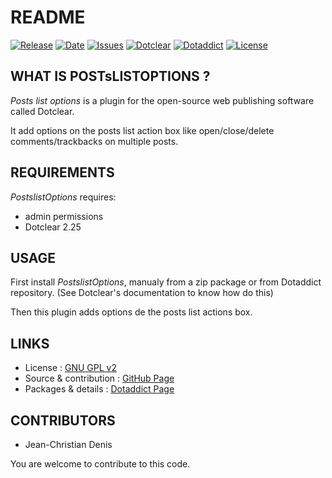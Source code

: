 # README

[![Release](https://img.shields.io/github/v/release/JcDenis/postslistOptions)](https://github.com/JcDenis/postslistOptions/releases)
[![Date](https://img.shields.io/github/release-date/JcDenis/postslistOptions)](https://github.com/JcDenis/postslistOptions/releases)
[![Issues](https://img.shields.io/github/issues/JcDenis/postslistOptions)](https://github.com/JcDenis/postslistOptions/issues)
[![Dotclear](https://img.shields.io/badge/dotclear-v2.25-blue.svg)](https://fr.dotclear.org/download)
[![Dotaddict](https://img.shields.io/badge/dotaddict-official-green.svg)](https://plugins.dotaddict.org/dc2/details/postslistOptions)
[![License](https://img.shields.io/github/license/JcDenis/postslistOptions)](https://github.com/JcDenis/postslistOptions/blob/master/LICENSE)

## WHAT IS POSTsLISTOPTIONS ?

_Posts list  options_ is a plugin for the open-source 
web publishing software called Dotclear.

It add options on the posts list action box like 
open/close/delete comments/trackbacks on multiple posts.

## REQUIREMENTS

_PostslistOptions_ requires: 

 * admin permissions
 * Dotclear 2.25

## USAGE

First install _PostslistOptions_, manualy from a zip package or from 
Dotaddict repository. (See Dotclear's documentation to know how do this)

Then this plugin adds options de the posts list actions box.

## LINKS

 * License : [GNU GPL v2](https://www.gnu.org/licenses/old-licenses/lgpl-2.0.html)
 * Source & contribution : [GitHub Page](https://github.com/JcDenis/postslistOptions)
 * Packages & details : [Dotaddict Page](https://plugins.dotaddict.org/dc2/details/postslistOptions)

## CONTRIBUTORS

 * Jean-Christian Denis

 You are welcome to contribute to this code.